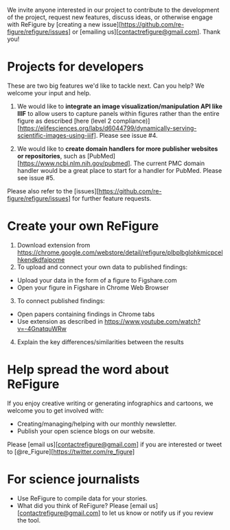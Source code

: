 We invite anyone interested in our project to contribute to the development of the project, request new features, discuss ideas, or otherwise engage with ReFigure by [creating a new issue][https://github.com/re-figure/refigure/issues] or [emailing us][contactrefigure@gmail.com]. Thank you!

# Projects for developers
These are two big features we'd like to tackle next. Can you help? We welcome your input and help.

1. We would like to **integrate an image visualization/manipulation API like IIIF** to allow users to capture panels within figures rather than the entire figure as described [here (level 2 compliance)][https://elifesciences.org/labs/d6044799/dynamically-serving-scientific-images-using-iiif]. Please see issue #4.

2. We would like to **create domain handlers for more publisher websites or repositories**, such as [PubMed][https://www.ncbi.nlm.nih.gov/pubmed]. The current PMC domain handler would be a great place to start for a handler for PubMed. Please see issue #5.

Please also refer to the [issues][https://github.com/re-figure/refigure/issues] for further feature requests.

# Create your own ReFigure

1. Download extension from https://chrome.google.com/webstore/detail/refigure/plbplbglohkmicpcelhkendkdfaipome
2. To upload and connect your own data to published findings:
 * Upload your data in the form of a figure to Figshare.com
 * Open your figure in Figshare in Chrome Web Browser
3. To connect published findings:
 * Open papers containing findings in Chrome tabs
 * Use extension as described in https://www.youtube.com/watch?v=-4GnatquWRw
4. Explain the key differences/similarities between the results

#  Help spread the word about ReFigure

If you enjoy creative writing or generating infographics and cartoons, we welcome you to get involved with:

* Creating/managing/helping with our monthly newsletter.
* Publish your open science blogs on our website.

Please [email us][contactrefigure@gmail.com] if you are interested or tweet to [@re_Figure][https://twitter.com/re_figure]

# For science journalists

* Use ReFigure to compile data for your stories.
* What did you think of ReFigure? Please [email us][contactrefigure@gmail.com] to let us know or notify us if you review the tool.
